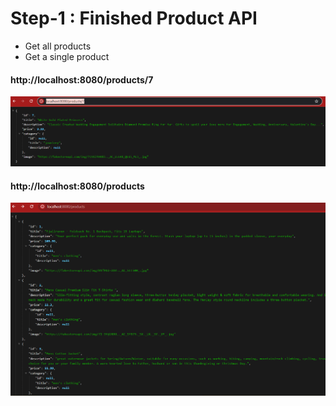 # Step-1 : Finished Product API

- Get all products
- Get a single product

#### http://localhost:8080/products/7
![Get a single product By ID](assets/getProductById.png)

#### http://localhost:8080/products
![Get all products](assets/getAllProducts.png)